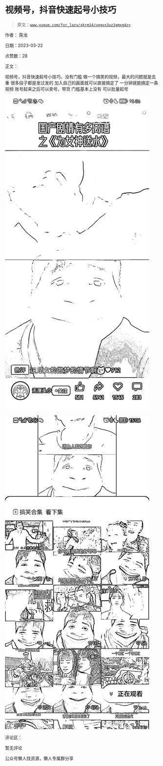 # 视频号，抖音快速起号小技巧

> 原文：[`www.yuque.com/for_lazy/xkrm14/uggvx3uz1gmxg4zy`](https://www.yuque.com/for_lazy/xkrm14/uggvx3uz1gmxg4zy)



作者： 陈龙



日期：2023-03-22



点赞数：28

<ne-card data-card-name="hr" data-card-type="block" id="WScN8" data-event-boundary="card">

正文：



视频号，抖音快速起号小技巧，没有门槛 做一个搞笑的视频，最大的问题就是去重 很多段子都是发过发的 加入自己的画面就可以直接搞定了 一分钟就能搞定一条视频 账号起来之后可以卖号，带货 门槛基本上没有 可以批量起号



<ne-card data-card-name="image" data-card-type="inline" id="c9BYe" data-event-boundary="card">![](img/6fca698e65927ae36d83e5049e378c8c.png)</ne-card>



<ne-card data-card-name="image" data-card-type="inline" id="efU93" data-event-boundary="card">![](img/587074102fc96362e4ec0cfe1c1146bd.png)</ne-card>

<ne-card data-card-name="hr" data-card-type="block" id="GgyAP" data-event-boundary="card">

评论区：



暂无评论

<ne-card data-card-name="hr" data-card-type="block" id="jbsKY" data-event-boundary="card">

公众号懒人找资源，懒人专属群分享

</ne-card></ne-card></ne-card>